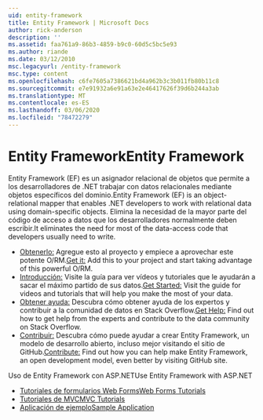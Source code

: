 ```yaml
---
uid: entity-framework
title: Entity Framework | Microsoft Docs
author: rick-anderson
description: ''
ms.assetid: faa761a9-86b3-4859-b9c0-60d5c5bc5e93
ms.author: riande
ms.date: 03/12/2010
msc.legacyurl: /entity-framework
msc.type: content
ms.openlocfilehash: c6fe7605a7386621bd4a962b3c3b011fb80b11c8
ms.sourcegitcommit: e7e91932a6e91a63e2e46417626f39d6b244a3ab
ms.translationtype: MT
ms.contentlocale: es-ES
ms.lasthandoff: 03/06/2020
ms.locfileid: "78472279"
---
```

# <a name="entity-framework"></a><span data-ttu-id="7001e-102">Entity Framework</span><span class="sxs-lookup"><span data-stu-id="7001e-102">Entity Framework</span></span>

<span data-ttu-id="7001e-103">Entity Framework (EF) es un asignador relacional de objetos que permite a los desarrolladores de .NET trabajar con datos relacionales mediante objetos específicos del dominio.</span><span class="sxs-lookup"><span data-stu-id="7001e-103">Entity Framework (EF) is an object-relational mapper that enables .NET developers to work with relational data using domain-specific objects.</span></span> <span data-ttu-id="7001e-104">Elimina la necesidad de la mayor parte del código de acceso a datos que los desarrolladores normalmente deben escribir.</span><span class="sxs-lookup"><span data-stu-id="7001e-104">It eliminates the need for most of the data-access code that developers usually need to write.</span></span>

- <span data-ttu-id="7001e-105">[Obtenerlo:](https://msdn.com/data/ee712906) Agregue esto al proyecto y empiece a aprovechar este potente O/RM.</span><span class="sxs-lookup"><span data-stu-id="7001e-105">[Get it:](https://msdn.com/data/ee712906) Add this to your project and start taking advantage of this powerful O/RM.</span></span>
- <span data-ttu-id="7001e-106">[Introducción:](https://msdn.com/data/ee712907) Visite la guía para ver vídeos y tutoriales que le ayudarán a sacar el máximo partido de sus datos.</span><span class="sxs-lookup"><span data-stu-id="7001e-106">[Get Started:](https://msdn.com/data/ee712907) Visit the guide for videos and tutorials that will help you make the most of your data.</span></span>
- <span data-ttu-id="7001e-107">[Obtener ayuda:](https://msdn.com/data/hh913619) Descubra cómo obtener ayuda de los expertos y contribuir a la comunidad de datos en Stack Overflow.</span><span class="sxs-lookup"><span data-stu-id="7001e-107">[Get Help:](https://msdn.com/data/hh913619) Find out how to get help from the experts and contribute to the data community on Stack Overflow.</span></span>
- <span data-ttu-id="7001e-108">[Contribuir:](https://github.com/aspnet/EntityFramework6) Descubra cómo puede ayudar a crear Entity Framework, un modelo de desarrollo abierto, incluso mejor visitando el sitio de GitHub.</span><span class="sxs-lookup"><span data-stu-id="7001e-108">[Contribute:](https://github.com/aspnet/EntityFramework6) Find out how you can help make Entity Framework, an open development model, even better by visiting GitHub site.</span></span>

<span data-ttu-id="7001e-109">Uso de Entity Framework con ASP.NET</span><span class="sxs-lookup"><span data-stu-id="7001e-109">Use Entity Framework with ASP.NET</span></span>

- [<span data-ttu-id="7001e-110">Tutoriales de formularios Web Forms</span><span class="sxs-lookup"><span data-stu-id="7001e-110">Web Forms Tutorials</span></span>](web-forms/overview/older-versions-getting-started/getting-started-with-ef/the-entity-framework-and-aspnet-getting-started-part-1.md)
- [<span data-ttu-id="7001e-111">Tutoriales de MVC</span><span class="sxs-lookup"><span data-stu-id="7001e-111">MVC Tutorials</span></span>](mvc/overview/getting-started/getting-started-with-ef-using-mvc/creating-an-entity-framework-data-model-for-an-asp-net-mvc-application.md)
- [<span data-ttu-id="7001e-112">Aplicación de ejemplo</span><span class="sxs-lookup"><span data-stu-id="7001e-112">Sample Application</span></span>](https://webpifeed.blob.core.windows.net/webpifeed/Partners/ASP.NET%20MVC%20Application%20Using%20Entity%20Framework%20Code%20First.zip)
